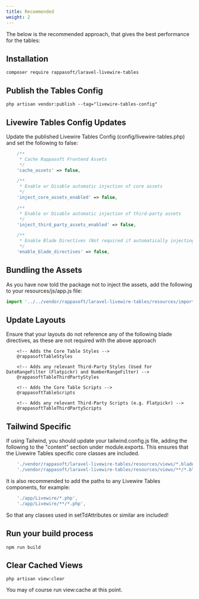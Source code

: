 ```yaml
---
title: Recommended
weight: 2
---
```


The below is the recommended approach, that gives the best performance for the tables:

## Installation
```
composer require rappasoft/laravel-livewire-tables
```

## Publish the Tables Config
```
php artisan vendor:publish --tag="livewire-tables-config"
```

## Livewire Tables Config Updates
Update the published Livewire Tables Config (config/livewire-tables.php) and set the following to false:
```php
    /**
     * Cache Rappasoft Frontend Assets
     */
    'cache_assets' => false,

    /**
     * Enable or Disable automatic injection of core assets
     */
    'inject_core_assets_enabled' => false,

    /**
     * Enable or Disable automatic injection of third-party assets
     */
    'inject_third_party_assets_enabled' => false,

    /**
     * Enable Blade Directives (Not required if automatically injecting or using bundler approaches)
     */
    'enable_blade_directives' => false,
```

## Bundling the Assets
As you have now told the package not to inject the assets, add the following to your resources/js/app.js file:

```js
import '../../vendor/rappasoft/laravel-livewire-tables/resources/imports/laravel-livewire-tables-all.js';
```

## Update Layouts
Ensure that your layouts do not reference any of the following blade directives, as these are not required with the above approach
```
    <!-- Adds the Core Table Styles -->
    @rappasoftTableStyles
    
    <!-- Adds any relevant Third-Party Styles (Used for DateRangeFilter (Flatpickr) and NumberRangeFilter) -->
    @rappasoftTableThirdPartyStyles

    <!-- Adds the Core Table Scripts -->
    @rappasoftTableScripts

    <!-- Adds any relevant Third-Party Scripts (e.g. Flatpickr) -->
    @rappasoftTableThirdPartyScripts
```

## Tailwind Specific
If using Tailwind, you should update your tailwind.config.js file, adding the following to the "content" section under module.exports.  This ensures that the Livewire Tables specific core classes are included.

```js
    './vendor/rappasoft/laravel-livewire-tables/resources/views/*.blade.php',
    './vendor/rappasoft/laravel-livewire-tables/resources/views/**/*.blade.php',
```

It is also recommended to add the paths to any Livewire Tables components, for example:
```js
    './app/Livewire/*.php',
    './app/Livewire/**/*.php',
```
So that any classes used in setTdAttributes or similar are included!

## Run your build process
```
npm run build
```

## Clear Cached Views
```
php artisan view:clear
```

You may of course run view:cache at this point.